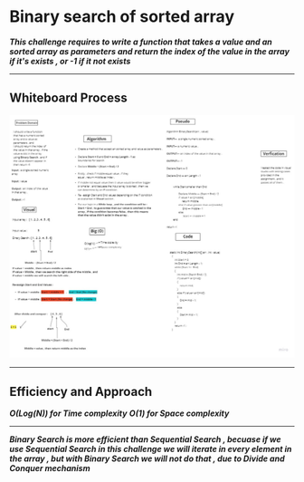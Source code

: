 ﻿# Binary search of sorted array 

***This challenge requires to write a function that takes a value and an sorted array as parameters and return the index of the value in the array if it's exists , or -1 if it not exists***

---

## Whiteboard Process


![IMG](WhiteBoard3.jpg)

---

## Efficiency and Approach

***O(Log(N)) for Time complexity***
***O(1) for Space complexity***

---


***Binary Search is more efficient than Sequential Search , becuase if we use Sequential Search in this challenge we will iterate in every element in the array , but with Binary Search we will not do that , due to Divide and Conquer mechanism***